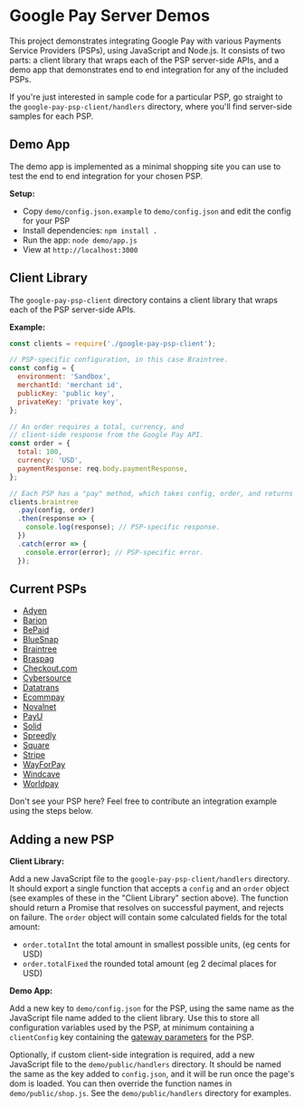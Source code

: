 # Google Pay Server Demos

This project demonstrates integrating Google Pay with various Payments Service Providers (PSPs), using JavaScript and
Node.js. It consists of two parts: a client library that wraps each of the PSP server-side APIs, and a demo app that
demonstrates end to end integration for any of the included PSPs.

If you're just interested in sample code for a particular PSP, go straight to the `google-pay-psp-client/handlers`
directory, where you'll find server-side samples for each PSP.

## Demo App

The demo app is implemented as a minimal shopping site you can use to test the end to end integration for your chosen
PSP.

**Setup:**

- Copy `demo/config.json.example` to `demo/config.json` and edit the config for your PSP
- Install dependencies: `npm install .`
- Run the app: `node demo/app.js`
- View at `http://localhost:3000`

## Client Library

The `google-pay-psp-client` directory contains a client library that wraps each of the PSP server-side APIs.

**Example:**

```js
const clients = require('./google-pay-psp-client');

// PSP-specific configuration, in this case Braintree.
const config = {
  environment: 'Sandbox',
  merchantId: 'merchant id',
  publicKey: 'public key',
  privateKey: 'private key',
};

// An order requires a total, currency, and
// client-side response from the Google Pay API.
const order = {
  total: 100,
  currency: 'USD',
  paymentResponse: req.body.paymentResponse,
};

// Each PSP has a "pay" method, which takes config, order, and returns a Promise.
clients.braintree
  .pay(config, order)
  .then(response => {
    console.log(response); // PSP-specific response.
  })
  .catch(error => {
    console.error(error); // PSP-specific error.
  });
```

## Current PSPs

- [Adyen](https://docs.adyen.com/payment-methods/google-pay/api-only)
- [Barion](https://docs.barion.com/Google_Pay)
- [BePaid](https://docs.bepaid.by/ru/google_pay/integration/owncheckout)
- [BlueSnap](https://developers.bluesnap.com/reference/google-pay#section-implementing-google-pay-in-your-website)
- [Braintree](https://developer.paypal.com/braintree/docs/guides/google-pay/overview)
- [Braspag](https://braspag.github.io/en/manual/ewallets)
- [Checkout.com](https://docs.checkout.com/payments/payment-methods/wallets/google-pay)
- [Cybersource](https://docs.cybersource.com/en/payments-tech-docs/googlepay.html)
- [Datatrans](https://docs.datatrans.ch/docs/payment-methods#section-google-pay)
- [Ecommpay](https://developers.ecommpay.com/en/pm_googlepay.html)
- [Novalnet](https://developer.novalnet.de/onlinepayments/aboutgooglepay)
- [PayU](https://developers.payu.com/en/google_pay.html)
- [Solid](https://dev.solidgate.com/developers/documentation/introduction/Host-to-host-API)
- [Spreedly](https://docs.spreedly.com/guides/google-pay)
- [Square](https://developer.squareup.com/docs/payment-form/add-digital-wallets/google-pay)
- [Stripe](https://stripe.com/docs/google-pay)
- [WayForPay](https://help.wayforpay.com/google-pay)
- [Windcave](https://www.windcave.com/developer-ecommerce-google-pay)
- [Worldpay](https://developer.worldpay.com/docs/wpg/directintegration/quickstart)

Don't see your PSP here? Feel free to contribute an integration example using the steps below.

## Adding a new PSP

**Client Library:**

Add a new JavaScript file to the `google-pay-psp-client/handlers` directory. It should export a single function that
accepts a `config` and an `order` object (see examples of these in the "Client Library" section above). The function
should return a Promise that resolves on successful payment, and rejects on failure. The `order` object will contain
some calculated fields for the total amount:

- `order.totalInt` the total amount in smallest possible units, (eg cents for USD)
- `order.totalFixed` the rounded total amount (eg 2 decimal places for USD)

**Demo App:**

Add a new key to `demo/config.json` for the PSP, using the same name as the JavaScript file name added to the client
library. Use this to store all configuration variables used by the PSP, at minimum containing a `clientConfig` key
containing the [gateway parameters](https://developers.google.com/pay/api/web/reference/request-objects#gateway) for the
PSP.

Optionally, if custom client-side integration is required, add a new JavaScript file to the `demo/public/handlers`
directory. It should be named the same as the key added to `config.json`, and it will be run once the page's dom is
loaded. You can then override the function names in `demo/public/shop.js`. See the `demo/public/handlers` directory for
examples.
